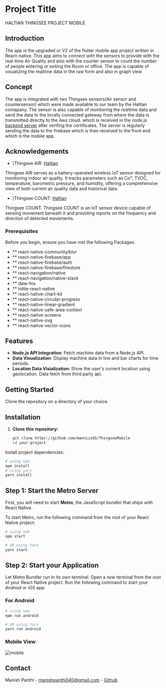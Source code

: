 # Project Title
HALTIAN THINGSEE PROJECT MOBILE
## Introduction
The app is the upgraded or V2 of the flutter mobile app project written in React-native. This app aims to connect with the sensors to provide with the real-time Air Quality and also with the counter sensor to count the number of people entering or exiting the Room or office. The app is capable of visualizing the realtime data in the raw form and also in graph view.

## Concept
The app is integrated with  two Thingsee sensors(Air sensor and countersensor) which were made available to our team by the Haltian comapany. The sensor is also capable of monitoring the realtime data and send the data to the locally connected gateway from where the data is transmitted directly to the Aws cloud. which is received in the node.js [backend server](https://github.com/Haltian-company-project/backend) after verifing the certificates. The server is regularly sending the data to the firebase which is then received to the front end which is the mobile app.

## Acknowledgements

- [Thingsee AIR: [Haltian](https://haltian.com/product/thingsee-air/)

Thingsee AIR serves as a battery-operated wireless IoT sensor designed for monitoring indoor air quality. It tracks parameters such as Co², TVOC, temperature, barometric pressure, and humidity, offering a comprehensive view of both current air quality data and historical data.

- [Thingsee COUNT: [Haltian](https://haltian.com/product/thingsee-count-people-counter/)

Thingsee COUNT: Thingsee COUNT is an IoT sensor device capable of sensing movement beneath it and providing reports on the frequency and direction of detected movements.



### Prerequisites
Before you begin, ensure you have met the following Packages:
  - ** react-native-community/blur
  - ** react-native-firebase/app
  - ** react-native-firebase/auth
  - ** react-native-firebase/firestore
  - ** react-navigation/native
  - ** react-navigation/native-stack
  - ** date-fns
  - ** lottie-react-native
  - ** react-native-chart-kit
  - ** react-native-circular-progress
  - ** react-native-linear-gradient
  - ** react-native-safe-area-context
  - ** react-native-screens
  - ** react-native-svg
  - ** react-native-vector-icons


## Features
- **Node.js API Integration**: Fetch machine data from a Node.js API.
- **Data Visualization**: Display machine data in line and bar charts for  time periods.
- **Location Data Visialization**: Show the user's current location using geolocation. Data fetch from third party api.


## Getting Started
 Clone the repository on a directory of your choice.
## Installation

1. **Clone this repository:**

   ```bash
   git clone https://github.com/mannizz65/ThingseeMobile
   cd your-project
Install project dependencies:
```bash
# using npm
npm install
# using yarn
yarn install
```
## Step 1: Start the Metro Server

First, you will need to start **Metro**, the JavaScript _bundler_ that ships _with_ React Native.

To start Metro, run the following command from the _root_ of your React Native project:

```bash
# using npm
npm start

# OR using Yarn
yarn start
```

## Step 2: Start your Application

Let Metro Bundler run in its _own_ terminal. Open a _new_ terminal from the _root_ of your React Native project. Run the following command to start your _Android_ or _iOS_ app:

### For Android

```bash
# using npm
npm run android

# OR using Yarn
yarn run android
```

### Mobile View
![mobile](https://github.com/Shaik-Chapal/thingsee-frontend/assets/43337898/9f5e7767-947e-4e3c-b371-a121f658cf6a)

## Contact

Manish Panthi - manishpanthi040@gmail.com - [Github](https://github.com/mannizz65)
